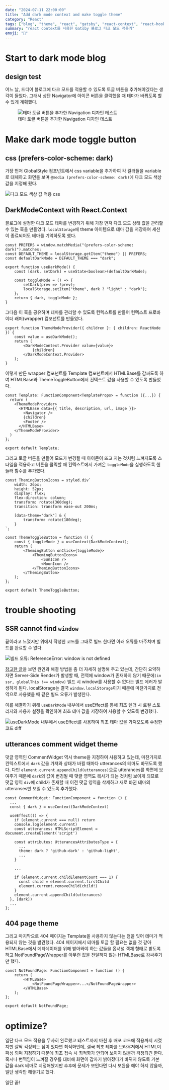 ```yaml
---
date: "2024-07-11 22:00:00"
title: "Add dark mode context and make toggle theme"
category: "React"
tags: ["blog", "theme", "react", "gatsby", "react-context", "react-hook", "ssr"]
summary: "react context를 사용한 Gatsby 블로그 다크 모드 적용기"
emoji: "🔦"
---
```


# Start to dark mode blog

## design test

어느 날, 드디어 블로그에 다크 모드를 적용할 수 있도록 토글 버튼을 추가해야겠다는 생각이 들었다. 그래서 상단 Navigator에 아이콘 버튼을 클릭했을 때 테마가 바뀌도록 할 수 있게 계획했다.

<figure>
  <img src="./add-dark-mode-toggle-1.jpg" alt="테마 토글 버튼을 추가한 Navigation 디자인 테스트" />
  <figcaption>테마 토글 버튼을 추가한 Navigation 디자인 테스트</figcaption>
</figure>

# Make dark mode toggle button

## css (prefers-color-scheme: dark)

가장 먼저 GlobalStyle 컴포넌트에서 css variable을 추가하여 각 컬러들을 variable로 대체하고 화면을 보며 `@media (prefers-color-scheme: dark)`에 다크 모드 색상 값을 지정해 줬다.

![다크 모드 색상 값 적용 css](./add-dark-mode-toggle-2.jpg)

## DarkModeContext with React.Context

블로그에 설정한 다크 모드 테마를 변경하기 위해 가장 먼저 다크 모드 상태 값을 관리할 수 있는 훅을 만들었다. `localStorage`에 theme 아이템으로 테마 값을 저장하여 세션이 종료되어도 테마를 기억하도록 했다.

```tsx
const PREFERS = window.matchMedia("(prefers-color-scheme: dark)").matches;
const DEFAULT_THEME = localStorage.getItem("theme") || PREFERS;
const defaultDarkMode = DEFAULT_THEME === "dark";

export function useDarkMode() {
	const [dark, setDark] = useState<boolean>(defaultDarkMode);

	const toggleMode = () => {
		setDark(prev => !prev);
		localStorage.setItem("theme", dark ? "light" : "dark");
	};
	return { dark, toggleMode };
}
```

그다음 이 훅을 공유하며 테마를 관리할 수 있도록 컨텍스트를 만들어 컨텍스트 프로바이더 래퍼(wrapper) 컴포넌트를 만들었다.

```tsx
export function ThemeModeProvider({ children }: { children: ReactNode }) {
	const value = useDarkMode();
	return (
		<DarkModeContext.Provider value={value}>
			{children}
		</DarkModeContext.Provider>
	);
}
```

이렇게 만든 wrapper 컴포넌트를 Template 컴포넌트에서 HTMLBase를 감싸도록 하여 HTMLBase와 ThemeToggleButton에서 컨텍스트 값을 사용할 수 있도록 만들었다.

```tsx
const Template: FunctionComponent<TemplateProps> = function ({...}) {
  return (
    <ThemeModeProvider>
      <HTMLBase data={{ title, description, url, image }}>
        <Navigator />
        {children}
        <Footer />
      </HTMLBase>
    </ThemeModeProvider>
  )
};

export default Template;
```

그리고 토글 버튼을 만들어 모드가 변경될 때 아이콘이 뜨고 지는 것처럼 느껴지도록 스타일을 적용하고 버튼을 클릭할 때 컨텍스트에서 가져온 `toggleMode`을 실행하도록 핸들러 함수를 추가했다.

```tsx
const ThemingButtonIcons = styled.div`
	width: 26px;
	height: 52px;
	display: flex;
	flex-direction: column;
	transform: rotate(360deg);
	transition: transform ease-out 200ms;

	[data-theme="dark"] & {
		transform: rotate(180deg);
	}
`;

const ThemeToggleButton = function () {
	const { toggleMode } = useContext(DarkModeContext);
	return (
		<ThemingButton onClick={toggleMode}>
			<ThemingButtonIcons>
				<SunIcon />
				<MoonIcon />
			</ThemingButtonIcons>
		</ThemingButton>
	);
};

export default ThemeToggleButton;
```

# trouble shooting

## SSR cannot find `window`

끝이라고 느꼈지만 위에서 작성한 코드를 그대로 빌드 한다면 아래 오류를 마주치며 빌드를 완료할 수 없다.

![빌드 오류: ReferenceError: window is not defined](./add-dark-mode-toggle-4.jpg)

[참고한 글](https://www.sungikchoi.com/blog/window-is-not-available/)을 보면 원인과 해결 방법을 좀 더 자세히 설명해 주고 있는데, 간단히 요약하자면 Server-Side Render가 발생할 때, 전역에 window가 존재하지 않기 때문에`(in ssr, globalThis !== window)` 빌드 시 window를 사용할 수 없다는 빌드 에러가 발생하게 된다. localStorage는 결국 `window.localStorage`이기 때문에 마찬가지로 전역으로 사용했을 때 같은 빌드 오류가 발생한다.

이를 해결하기 위해 `useDarkMode` 내부에서 useEffect를 통해 최초 렌더 시 로컬 스토리지와 사용자 설정을 확인하여 최초 테마 값을 저장하여 사용할 수 있도록 변경했다.

![useDarkMode 내부에서 useEffect를 사용하여 최초 테마 값을 가져오도록 수정한 코드 diff](./add-dark-mode-toggle-5.jpg)

## utterances comment widget theme

댓글 영역인 CommentWidget 역시 theme을 지정하여 사용하고 있는데, 마찬가지로 컨텍스트에서 `dark` 값을 가져와 상태가 바뀔 때마다 utterances의 테마도 바뀌도록 했다. 다만 `element.current.appendChild(utterances)`으로 utterances를 화면에 보여주기 때문에 `dark`의 값이 변경될 때 댓글 영역도 복사가 되는 것처럼 보이게 되므로 댓글 영역 `div`에 child가 존재할 때 이전 댓글 영역을 삭제하고 새로 바뀐 테마의 utteranses만 보일 수 있도록 추가했다.

```tsx
const CommentWidget: FunctionComponent = function () {
  ...
  const { dark } = useContext(DarkModeContext)

  useEffect(() => {
    if (element.current === null) return
    console.log(element.current)
    const utterances: HTMLScriptElement = document.createElement('script')

    const attributes: UtterancesAttributesType = {
      ...
      theme: dark ? 'github-dark' : 'github-light',
      ...
    }

    ...

    if (element.current.childElementCount === 1) {
      const child = element.current.firstChild
      element.current.removeChild(child!)
    }
    element.current.appendChild(utterances)
  }, [dark])
  ...
};
```

## 404 page theme

그리고 마지막으로 404 페이지는 Template을 사용하지 않는다는 점을 잊어 테마가 적용되지 않는 것을 발견했다. 404 페이지에서 테마를 토글 할 필요는 없을 것 같아 HTMLBase에서 메타데이터를 위해 받아와야 하는 값들을 옵셔널 객체 형태로 받도록 하고 NotFoundPageWrapper를 아무런 값을 전달하지 않는 HTMLBase로 감싸주기만 했다.

```tsx
const NotFoundPage: FunctionComponent = function () {
	return (
		<HTMLBase>
			<NotFoundPageWrapper>...</NotFoundPageWrapper>
		</HTMLBase>
	);
};

export default NotFoundPage;
```

# optimize?

일단 다크 모드 적용을 무사히 완료했고 테스트까지 마친 후 배포 코드에 적용까지 시켰지만 살짝 걱정되는 점이 있다면 최적화인데, 결국 최초 테마를 브라우저에서 HTML이 파싱 되며 지정하기 때문에 최초 접속 시 최적화가 안되어 보이지 않을까 걱정되긴 한다. 혹시나 번쩍임이 느껴질 경우를 대비해 화면이 갑자기 밝아졌다가 바뀌지 않도록 기본 값을 dark 테마로 지정해놨지만 추후에 문제가 보인다면 다시 보완을 해야 하지 않을까, 일단 생각만 해놓기로 했다.

일단 끝!

